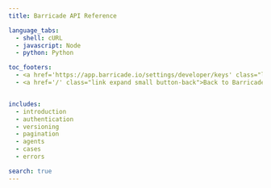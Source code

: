 ```yaml
---
title: Barricade API Reference

language_tabs:
  - shell: cURL
  - javascript: Node
  - python: Python

toc_footers:
  - <a href='https://app.barricade.io/settings/developer/keys' class="link expand small button-key">Get a Developer API Key</a>
  - <a href='/' class="link expand small button-back">Back to Barricade Docs </a>


includes:
  - introduction
  - authentication
  - versioning
  - pagination
  - agents
  - cases
  - errors

search: true
---
```

